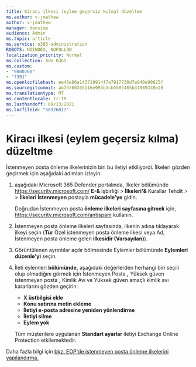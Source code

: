 ```yaml
---
title: Kiracı ilkesi (eylem geçersiz kılma) düzeltme
ms.author: v-jmathew
author: v-jmathew
manager: dansimp
audience: Admin
ms.topic: article
ms.service: o365-administration
ROBOTS: NOINDEX, NOFOLLOW
localization_priority: Normal
ms.collection: Adm_O365
ms.custom:
- "9000760"
- "7391"
ms.openlocfilehash: ee45e86a143719914f7a7917730d7e840e90625f
ms.sourcegitcommit: ab75f66355116e995b3cb5505465b31989339e28
ms.translationtype: MT
ms.contentlocale: tr-TR
ms.lasthandoff: 08/13/2021
ms.locfileid: "58326817"
---
```

# <a name="fix-tenant-policy-action-override"></a>Kiracı ilkesi (eylem geçersiz kılma) düzeltme

İstenmeyen posta önleme ilkelerinizin biri bu iletiyi etkiliyordi. İlkeleri gözden geçirmek için aşağıdaki adımları izleyin:

1. aşağıdaki Microsoft 365 Defender portalında, İlkeler bölümünde <https://security.microsoft.com/> **E-&** İşbirliği \> **İlkeleri'&** Kurallar Tehdit \>  \> **İlkeleri İstenmeyen** postayla **mücadele'ye** gidin.

   Doğrudan İstenmeyen posta **önleme ilkeleri sayfasına gitmek** için, <https://security.microsoft.com/antispam> kullanın.

2. İstenmeyen posta önleme ilkeleri sayfasında, ilkenin adına tıklayarak ilkeyi  seçin (**Tür** Özel istenmeyen posta önleme ilkesi veya Ad, İstenmeyen posta önleme gelen  **ilkesidir (Varsayılan)**). 
3. Görüntülenen ayrıntılar açılır bölmesinde Eylemler bölümünde **Eylemleri düzenle'yi** seçin. 
4. İleti eylemleri **bölümünde,** aşağıdaki değerlerden herhangi biri seçili olup olmadığını  görmek için İstenmeyen Posta **,** Yüksek güven istenmeyen posta **,** Kimlik Avı ve Yüksek güven amaçlı kimlik avı kararlarını gözden geçirin:
   - **X üstbilgisi ekle**
   - **Konu satırına metin ekleme**
   - **İletiyi e-posta adresine yeniden yönlendirme**
   - **İletiyi silme**
   - **Eylem yok**

   Tüm müşterilere uygulanan **Standart ayarlar** iletiyi Exchange Online Protection etkilemektedir.

Daha fazla bilgi için [bkz. EOP'de istenmeyen posta önleme ilkelerini yapılandırma.](https://docs.microsoft.com/microsoft-365/security/office-365-security/configure-your-spam-filter-policies)
